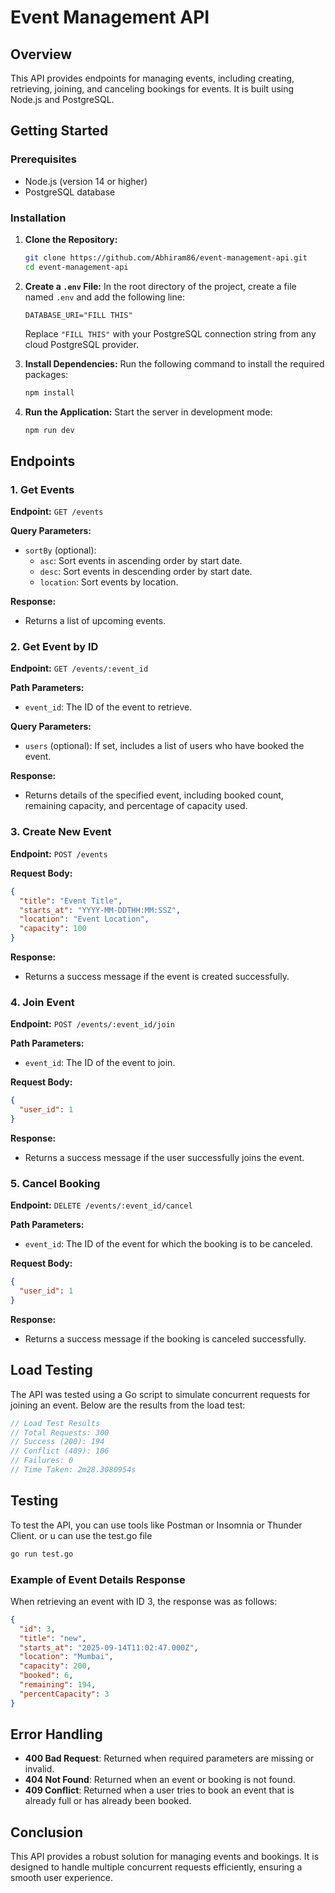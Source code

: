 # Event Management API

## Overview

This API provides endpoints for managing events, including creating, retrieving, joining, and canceling bookings for events. It is built using Node.js and PostgreSQL.

## Getting Started

### Prerequisites

- Node.js (version 14 or higher)
- PostgreSQL database

### Installation

1. **Clone the Repository:**

   ```bash
   git clone https://github.com/Abhiram86/event-management-api.git
   cd event-management-api
   ```

2. **Create a `.env` File:**
   In the root directory of the project, create a file named `.env` and add the following line:

   ```plaintext
   DATABASE_URI="FILL THIS"
   ```

   Replace `"FILL THIS"` with your PostgreSQL connection string from any cloud PostgreSQL provider.

3. **Install Dependencies:**
   Run the following command to install the required packages:

   ```bash
   npm install
   ```

4. **Run the Application:**
   Start the server in development mode:
   ```bash
   npm run dev
   ```

## Endpoints

### 1. Get Events

**Endpoint:** `GET /events`

**Query Parameters:**

- `sortBy` (optional):
  - `asc`: Sort events in ascending order by start date.
  - `desc`: Sort events in descending order by start date.
  - `location`: Sort events by location.

**Response:**

- Returns a list of upcoming events.

### 2. Get Event by ID

**Endpoint:** `GET /events/:event_id`

**Path Parameters:**

- `event_id`: The ID of the event to retrieve.

**Query Parameters:**

- `users` (optional): If set, includes a list of users who have booked the event.

**Response:**

- Returns details of the specified event, including booked count, remaining capacity, and percentage of capacity used.

### 3. Create New Event

**Endpoint:** `POST /events`

**Request Body:**

```json
{
  "title": "Event Title",
  "starts_at": "YYYY-MM-DDTHH:MM:SSZ",
  "location": "Event Location",
  "capacity": 100
}
```

**Response:**

- Returns a success message if the event is created successfully.

### 4. Join Event

**Endpoint:** `POST /events/:event_id/join`

**Path Parameters:**

- `event_id`: The ID of the event to join.

**Request Body:**

```json
{
  "user_id": 1
}
```

**Response:**

- Returns a success message if the user successfully joins the event.

### 5. Cancel Booking

**Endpoint:** `DELETE /events/:event_id/cancel`

**Path Parameters:**

- `event_id`: The ID of the event for which the booking is to be canceled.

**Request Body:**

```json
{
  "user_id": 1
}
```

**Response:**

- Returns a success message if the booking is canceled successfully.

## Load Testing

The API was tested using a Go script to simulate concurrent requests for joining an event. Below are the results from the load test:

```go
// Load Test Results
// Total Requests: 300
// Success (200): 194
// Conflict (409): 106
// Failures: 0
// Time Taken: 2m28.3080954s
```

## Testing

To test the API, you can use tools like Postman or Insomnia or Thunder Client. or u can use the test.go file

```bash
go run test.go
```

### Example of Event Details Response

When retrieving an event with ID 3, the response was as follows:

```json
{
  "id": 3,
  "title": "new",
  "starts_at": "2025-09-14T11:02:47.000Z",
  "location": "Mumbai",
  "capacity": 200,
  "booked": 6,
  "remaining": 194,
  "percentCapacity": 3
}
```

## Error Handling

- **400 Bad Request**: Returned when required parameters are missing or invalid.
- **404 Not Found**: Returned when an event or booking is not found.
- **409 Conflict**: Returned when a user tries to book an event that is already full or has already been booked.

## Conclusion

This API provides a robust solution for managing events and bookings. It is designed to handle multiple concurrent requests efficiently, ensuring a smooth user experience.
